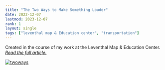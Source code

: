 ```yaml
---
title: "The Two Ways to Make Something Louder" 
date: 2022-12-07
lastmod: 2023-12-07
rank: 1
layout: single
tags: ["leventhal map & Education center", "transportation"]
---
```


Created in the course of my work at the Leventhal Map & Education Center. [*Read the full article.*](https://www.leventhalmap.org/articles/noise-pollution/)

[![twoways](https://www.leventhalmap.org/uploads/noisepop.png)](https://www.leventhalmap.org/uploads/noisepop.png)